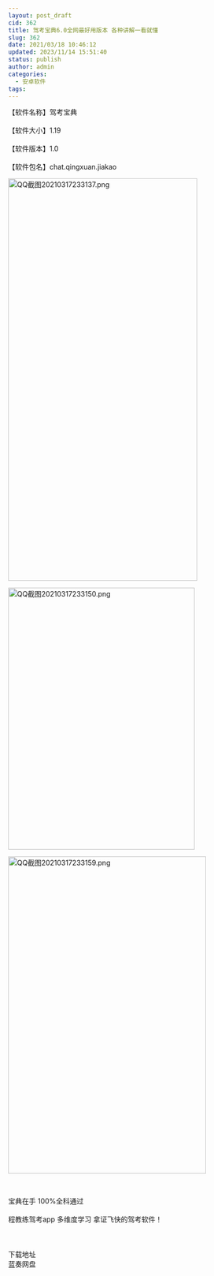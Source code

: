 ```yaml
---
layout: post_draft
cid: 362
title: 驾考宝典6.0全网最好用版本 各种讲解一看就懂
slug: 362
date: 2021/03/18 10:46:12
updated: 2023/11/14 15:51:40
status: publish
author: admin
categories: 
  - 安卓软件
tags: 
---
```



<div alt="潮男心博客 www.cnx0.com" >
				【软件名称】驾考宝典<br><br>
【软件大小】1.19<br><br>
【软件版本】1.0<br><br>
【软件包名】chat.qingxuan.jiakao<br><p>
	<a target="_blank" href="https://dbg123.xyz/content/uploadfile/202103/367b1615995166.png" id="ematt:25306"><img src="https://dbg123.xyz/content/uploadfile/202103/367b1615995166.png" title="点击查看原图" alt="QQ截图20210317233137.png" border="0" width="384" height="816"></a>
</p>
<p>
	<a target="_blank" href="https://dbg123.xyz/content/uploadfile/202103/d1021615995166.png" id="ematt:25308"><img src="https://dbg123.xyz/content/uploadfile/202103/d1021615995166.png" title="点击查看原图" alt="QQ截图20210317233150.png" border="0" width="379" height="531"></a>
</p>
<p>
	<a target="_blank" href="https://dbg123.xyz/content/uploadfile/202103/8d691615995167.png" id="ematt:25310"><img src="https://dbg123.xyz/content/uploadfile/202103/8d691615995167.png" title="点击查看原图" alt="QQ截图20210317233159.png" border="0" width="402" height="643"></a>
</p>
<p>
	<br></p>
宝典在手 100%全科通过<br><br>
程教练驾考app 多维度学习 拿证飞快的驾考软件！<br><br><br><div style="white-space:nowrap;">
	<br>
</div>
<div class="Fengdown_tit">
	<i class="ico"></i>下载地址 
</div>
<span onclick="window.open('https://jxdbgcom.lanzous.com/ix7o0n1pa6f');" class="Fengdown"><i class="ico"></i><i class="line"></i>蓝奏网盘</span> 			</div>
			
